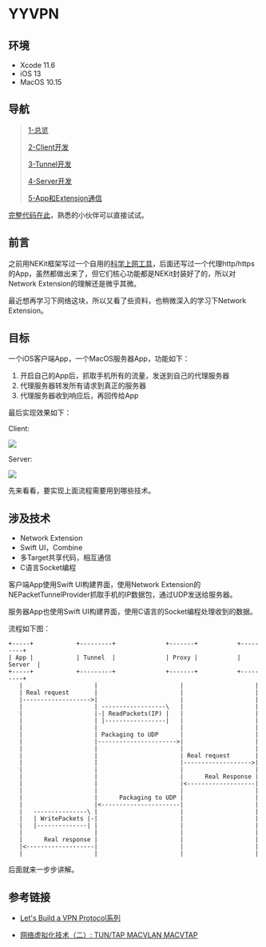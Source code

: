 # YYVPN

## 环境

- Xcode 11.6
- iOS 13
- MacOS 10.15

## 导航

> [1-总览](https://www.jianshu.com/p/2a64c36dd63b)
>
> [2-Client开发](https://www.jianshu.com/p/989687822a2b)
>
> [3-Tunnel开发](https://www.jianshu.com/p/b90513c1bc52)
>
> [4-Server开发](https://www.jianshu.com/p/ce87c647aa4f)
>
> [5-App和Extension通信](https://www.jianshu.com/p/1427937cbcc1)

[完整代码在此](https://github.com/cgcym1234/YYVPN)，熟悉的小伙伴可以直接试试。

## 前言

之前用NEKit框架写过一个自用的[科学上网工具](https://github.com/cgcym1234/vpn_ss)，后面还写过一个代理http/https的App，虽然都做出来了，但它们核心功能都是NEKit封装好了的，所以对Network Extension的理解还是微乎其微。

最近想再学习下网络这块，所以又看了些资料，也稍微深入的学习下Network Extension。

## 目标

一个iOS客户端App，一个MacOS服务器App，功能如下：

1. 开启自己的App后，抓取手机所有的流量，发送到自己的代理服务器
2. 代理服务器转发所有请求到真正的服务器
3. 代理服务器收到响应后，再回传给App

最后实现效果如下：

Client:

![](http://120.79.102.161/Blogs/note/Blog/MyPic/vpn/client.png)



Server:

![](http://120.79.102.161/Blogs/note/Blog/MyPic/vpn/server.jpg)

先来看看，要实现上面流程需要用到哪些技术。

## 涉及技术

- Network Extension
- Swift UI，Combine
- 多Target共享代码，相互通信
- C语言Socket编程

客户端App使用Swift UI构建界面，使用Network Extension的NEPacketTunnelProvider抓取手机的IP数据包，通过UDP发送给服务器。

服务器App也使用Swift UI构建界面，使用C语言的Socket编程处理收到的数据。

流程如下图：

```
+-----+            +---------+              +-------+           +---------+
| App |            | Tunnel  |              | Proxy |           | Server  |
+-----+            +---------+              +-------+           +---------+
   |                    |                       |                    |
   | Real request       |                       |                    |
   |------------------->|                       |                    |
   |                    | ------------------\   |                    |
   |                    |-| ReadPackets(IP) |   |                    |
   |                    | |-----------------|   |                    |
   |                    |                       |                    |
   |                    | Packaging to UDP      |                    |
   |                    |---------------------->|                    |
   |                    |                       |                    |
   |                    |                       | Real request       |
   |                    |                       |------------------->|
   |                    |                       |                    |
   |                    |                       |      Real Response |
   |                    |                       |<-------------------|
   |                    |                       |                    |
   |                    |      Packaging to UDP |                    |
   |                    |<----------------------|                    |
   |   ---------------\ |                       |                    |
   |   | WritePackets |-|                       |                    |
   |   |--------------| |                       |                    |
   |                    |                       |                    |
   |      Real response |                       |                    |
   |<-------------------|                       |                    |
   |                    |                       |                    |
```

后面就来一步步讲解。

## 参考链接

- [Let's Build a VPN Protocol系列](https://kean.blog/post/lets-build-vpn-protocol)

- [网络虚拟化技术（二）: TUN/TAP MACVLAN MACVTAP](https://blog.kghost.info/2013/03/27/linux-network-tun/)